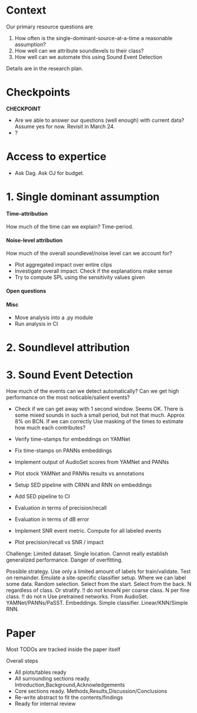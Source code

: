 
# Context

Our primary resource questions are

1. How often is the single-dominant-source-at-a-time a reasonable assumption?
2. How well can we attribute soundlevels to their class?
3. How well can we automate this using Sound Event Detection

Details are in the research plan.

# Checkpoints

**CHECKPOINT**
- Are we able to answer our questions (well enough) with current data?
Assume yes for now. Revisit in March 24.
- ?

# Access to expertice

- Ask Dag. Ask OJ for budget.

# 1. Single dominant assumption

#### Time-attribution
How much of the time can we explain?
Time-period.

#### Noise-level attribution
How much of the overall soundlevel/noise level can we account for?

- Plot aggregated impact over entire clips
- Investigate overall impact. Check if the explanations make sense
- Try to compute SPL using the sensitivity values given

#### Open questions

#### Misc

- Move analysis into a .py module
- Run analysis in CI

# 2. Soundlevel attribution


# 3. Sound Event Detection
How much of the events can we detect automatically?
Can we get high performance on the most noticable/salient events?

- Check if we can get away with 1 second window.
Seems OK. There is some mixed sounds in such a small period, but not that much. Approx 8% on BCN.
If we can correctly 
Use masking of the times to estimate how much each contributes?

- Verify time-stamps for embeddings on YAMNet
- Fix time-stamps on PANNs embeddings
- Implement output of AudioSet scores from YAMNet and PANNs
- Plot stock YAMNet and PANNs results vs annotations

- Setup SED pipeline with CRNN and RNN on embeddings
- Add SED pipeline to CI
- Evaluation in terms of precision/recall
- Evaluation in terms of dB error
- Implement SNR event metric. Compute for all labeled events
- Plot precision/recall vs SNR / impact

Challenge: Limited dataset. Single location.
Cannot really establish generalized performance. Danger of overfitting.

Possible strategy.
Use only a limited amount of labels for train/validate. Test on remainder.
Emulate a site-specific classifier setup. Where we can label some data.
Random selection. Select from the start. Select from the back.
N regardless of class. Or stratify.
!! do not knowN per coarse class. N per fine class. !! do not n
Use pretrained networks. From AudioSet. YAMNet/PANNs/PaSST.
Embeddings. Simple classifier. Linear/KNN/Simple RNN.

# Paper

Most TODOs are tracked inside the paper itself

Overall steps

- All plots/tables ready
- All surrounding sections ready. Introduction,Background,Acknowledgements
- Core sections ready. Methods,Results,Discussion/Conclusions
- Re-write abstract to fit the contents/findings
- Ready for internal review


